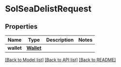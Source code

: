 # SolSeaDelistRequest

## Properties
Name | Type | Description | Notes
------------ | ------------- | ------------- | -------------
**wallet** | [**Wallet**](Wallet.md) |  | 

[[Back to Model list]](../README.md#documentation-for-models) [[Back to API list]](../README.md#documentation-for-api-endpoints) [[Back to README]](../README.md)



